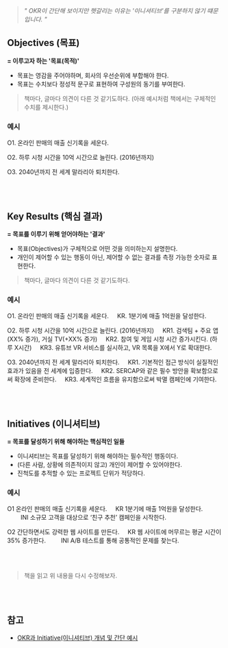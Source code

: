 > *" OKR이 간단해 보이지만 헷갈리는 이유는 '이니셔티브'를 구분하지 않기 떄문입니다. "*

## Objectives (목표)

**= 이루고자 하는 '목표(목적)'**

- 목표는 영감을 주어야하며, 회사의 우선순위에 부합해야 한다.
- 목표는 수치보다 정성적 문구로 표현하여 구성원의 동기를 부여한다.

> 책마다, 글마다 의견이 다른 것 같기도하다. (아래 예시처럼 책에서는 구체적인 수치를 제시한다.)

### 예시

O1. 온라인 판매의 매출 신기록을 세운다.

O2. 하루 시청 시간을 10억 시간으로 늘린다. (2016년까지)

O3. 2040년까지 전 세계 말라리아 퇴치한다.

<br><br>

## Key Results (핵심 결과)

**= 목표를 이루기 위해 얻어야하는 '결과'**

- 목표(Objectives)가 구체적으로 어떤 것을 의미하는지 설명한다.
- 개인이 제어할 수 있는 행동이 아닌, 제어할 수 없는 결과를 측정 가능한 숫자로 표현한다.

> 책마다, 글마다 의견이 다른 것 같기도하다.

### 예시

O1. 온라인 판매의 매출 신기록을 세운다.
&nbsp;&nbsp;&nbsp;&nbsp;KR. 1분기에 매출 1억원을 달성한다.

O2. 하루 시청 시간을 10억 시간으로 늘린다. (2016년까지)
&nbsp;&nbsp;&nbsp;&nbsp;KR1. 검색팀 + 주요 앱(XX% 증가), 거실 TV(+XX% 증가)
&nbsp;&nbsp;&nbsp;&nbsp;KR2. 참여 및 게임 시청 시간 증가시킨다. (하루 X시간)
&nbsp;&nbsp;&nbsp;&nbsp;KR3. 유튜브 VR 서비스를 실시하고, VR 목록을 X에서 Y로 확대한다.

O3. 2040년까지 전 세계 말라리아 퇴치한다.
&nbsp;&nbsp;&nbsp;&nbsp;KR1. 기본적인 접근 방식이 실질적인 효과가 있음을 전 세계에 입증한다.
&nbsp;&nbsp;&nbsp;&nbsp;KR2. SERCAP와 같은 필수 방안을 확보함으로써 확장에 준비한다.
&nbsp;&nbsp;&nbsp;&nbsp;KR3. 세계적인 흐름을 유지함으로써 박멸 캠페인에 기여한다.

<br><br>

## Initiatives (이니셔티브)

**= 목표를 달성하기 위해 해야하는 핵심적인 일들**

- 이니셔티브는 목표를 달성하기 위해 해야하는 필수적인 행동이다.
- (다른 사람, 상황에 의존적이지 않고) 개인이 제어할 수 있어야한다.
- 진척도를 추적할 수 있는 프로젝트 단위가 적당하다.


### 예시

O1 온라인 판매의 매출 신기록을 세운다.
&nbsp;&nbsp;&nbsp;&nbsp;KR  1분기에 매출 1억원을 달성한다.
&nbsp;&nbsp;&nbsp;&nbsp;&nbsp;&nbsp;&nbsp;&nbsp;INI  소규모 고객을 대상으로 ‘친구 추천’ 캠페인을 시작한다.

O2 간단하면서도 강력한 웹 사이트를 만든다.
&nbsp;&nbsp;&nbsp;&nbsp;KR  웹 사이트에 머무르는 평균 시간이 35% 증가한다.
&nbsp;&nbsp;&nbsp;&nbsp;&nbsp;&nbsp;&nbsp;&nbsp;INI  A/B 테스트를 통해 공통적인 문제를 찾는다.

<br><br>

> 책을 읽고 위 내용을 다시 수정해보자.

<br><br>

## 참고

- [OKR과 Initiative(이니셔티브) 개념 및 간단 예시](https://alignup.io/posts/131)